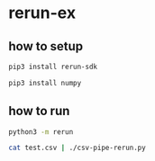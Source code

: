# rerun-ex

## how to setup
``` bash
pip3 install rerun-sdk

pip3 install numpy
```

## how to run

``` bash
python3 -m rerun
```

``` bash
cat test.csv | ./csv-pipe-rerun.py
```
